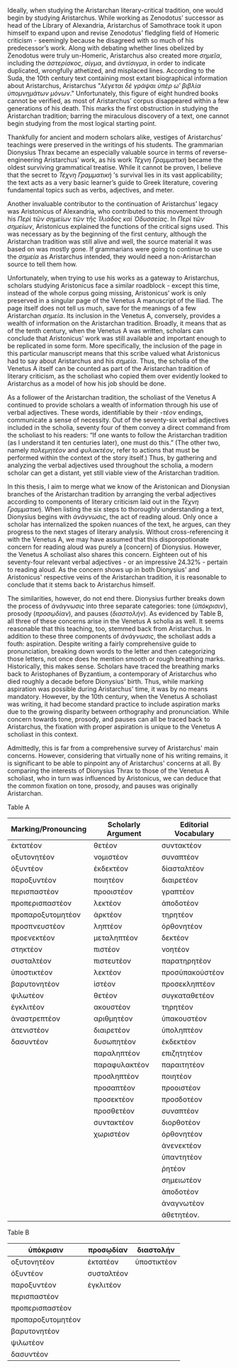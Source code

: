 Ideally, when studying the Aristarchan literary-critical tradition, one would begin by studying Aristarchus. While working as Zenodotus’ successor as head of the Library of Alexandria, Aristarchus of Samothrace took it upon himself to expand upon and revise Zenodotus' fledgling field of Homeric criticism - seemingly because he disagreed with so much of his predecessor’s work. Along with debating whether lines obelized by Zenodotus were truly un-Homeric, Aristarchus also created more _σημεῖα_, including the _ἀστερίσκος_, _σίγμα_, and _ἀντίσιγμα_, in order to indicate duplicated, wrongfully athetized, and misplaced lines. According to the Suda, the 10th century text containing most extant biographical information about Aristarchus, Aristarchus "_λέγεται δὲ γράψαι ὑπὲρ ωʹ βιβλία ὑπομνημάτων μόνων_." Unfortunately, this figure of eight hundred books cannot be verified, as most of Aristarchus’ corpus disappeared within a few generations of his death. This marks the first obstruction in studying the Aristarchan tradition; barring the miraculous discovery of a text, one cannot begin studying from the most logical starting point.

Thankfully for ancient and modern scholars alike, vestiges of Aristarchus’ teachings were preserved in the writings of his students. The grammarian Dionysius Thrax became an especially valuable source in terms of reverse-engineering Aristarchus’ work, as his work _Τέχνη Γραμματική_ became the oldest surviving grammatical treatise. While it cannot be proven, I believe that the secret to _Τέχνη Γραμματική_ ’s survival lies in its vast applicability; the text acts as a very basic learner’s guide to Greek literature, covering fundamental topics such as verbs, adjectives, and meter. 

Another invaluable contributor to the continuation of Aristarchus’ legacy was Aristonicus of Alexandria, who contributed to this movement through his _Περὶ τῶν σημείων τῶν τῆς Ἰλιάδος καὶ Ὀδυσσείας_. In _Περὶ τῶν σημείων_, Aristonicus explained the functions of the critical signs used. This was necessary as by the beginning of the first century, although the Aristarchan tradition was still alive and well, the source material it was based on was mostly gone. If grammarians were going to continue to use the _σημεία_ as Aristarchus intended, they would need a non-Aristarchan source to tell them how.

Unfortunately, when trying to use his works as a gateway to Aristarchus, scholars studying Aristonicus face a similar roadblock - except this time, instead of the whole corpus going missing, Aristonicus’ work is only preserved in a singular page of the Venetus A manuscript of the Iliad. The page itself does not tell us much, save for the meanings of a few Aristarchan _σημεία_. Its inclusion in the Venetus A, conversely, provides a wealth of information on the Aristarchan tradition. Broadly, it means that as of the tenth century, when the Venetus A was written, scholars can conclude that Aristonicus’ work was still available and important enough to be replicated in some form. More specifically, the inclusion of the page in this particular manuscript means that this scribe valued what Aristonicus had to say about Aristarchus and his _σημεία_. Thus, the scholia of the Venetus A itself can be counted as part of the Aristarchan tradition of literary criticism, as the scholiast who copied them over evidently looked to Aristarchus as a model of how his job should be done.

As  a follower of the Aristarchan tradition, the scholiast of the Venetus A continued to provide scholars a wealth of information through his use of verbal adjectives. These words, identifiable by their _-τέον_ endings, communicate a sense of necessity. Out of the seventy-six verbal adjectives included in the scholia, seventy four of them convey a direct command from the scholiast to his readers: “If one wants to follow the Aristarchan tradition (as I understand it ten centuries later), one must do this.” (The other two, namely _πολεμητέον_ and _φυλακτέον_, refer to actions that must be performed within the context of the story itself.) Thus, by gathering and analyzing the verbal adjectives used throughout the scholia, a modern scholar can get a distant, yet still viable view of the Aristarchan tradition.

In this thesis, I aim to merge what we know of the Aristonican and Dionysian branches of the Aristarchan tradition by arranging the verbal adjectives according to components of literary criticism laid out in the _Τέχνη Γραμματική_. When listing the six steps to thoroughly understanding a text, Dionysius begins with _ἀνάγνωσις_, the act of reading aloud. Only once a scholar has internalized the spoken nuances of the text, he argues, can they progress to the next stages of literary analysis. Without cross-referencing it with the Venetus A, we may have assumed that this disporopotionate concern for reading aloud was purely a [concern] of Dionysius. However, the Venetus A scholiast also shares this concern. Eighteen out of his seventy-four relevant verbal adjectives - or an impressive 24.32% - pertain to reading aloud. As the concern shows up in both Dionysius' and Aristonicus' respective veins of the Aristarchan tradition, it is reasonable to conclude that it stems back to Aristarchus himself.

The similarities, however, do not end there. Dionysius further breaks down the process of _ἀνάγνωσις_ into three separate categories: tone (_ὑπόκρισιν_), prosody (_προσῳδίαν_), and pauses (_διαστολήν_). As evidenced by Table B, all three of these concerns arise in the Venetus A scholia as well. It seems reasonable that this teaching, too, stemmed back from Aristarchus. In addition to these three components of _ἀνάγνωσις_, the scholiast adds a fouth: aspiration. Despite writing a fairly comprehensive guide to pronunciation, breaking down words to the letter and then categorizing those letters, not once does he mention smooth or rough breathing marks. Historically, this makes sense. Scholars have traced the breathing marks back to Aristophanes of Byzantium, a contemporary of Aristarchus who died roughly a decade before Dionysius' birth. Thus, while marking aspiration was possible during Aristarchus' time, it was by no means mandatory. However, by the 10th century, when the Venetus A scholiast was writing, it had become standard practice to include aspiration marks due to the growing disparity between orthography and pronunciation. While concern towards tone, prosody, and pauses can all be traced back to Aristarchus, the fixation with proper aspiration is unique to the Venetus A scholiast in this context.

Admittedly, this is far from a comprehensive survey of Aristarchus' main concerns. However, considering that virtually none of his writing remains, it is significant to be able to pinpoint any of Aristarchus' concerns at all. By comparing the interests of Dionysius Thrax to those of the Venetus A scholiast, who in turn was influenced by Aristonicus, we can deduce that the common fixation on tone, prosody, and pauses was originally Aristarchan.

Table A

| Marking/Pronouncing   | Scholarly Argument | Editorial Vocabulary|
|-----------------------|--------------------|---------------------|
| ἐκτατέον              | θετέον             | συντακτέον          |
| οξυτονητέον           | νομιστέον          | συναπτέον           |
| ὀξυντέον              | ἐκδεκτέον          | δίασταλτέον         |
| παροξυντέον           | ποιητέον           | διαιρετέον          |
| περισπαστέον          | προοιστέον         | γραπτέον            |
| προπερισπαστέον       | λεκτέον            | ἀποδοτέον           |
| προπαροξυτομητέον     | ἀρκτέον            | τηρητέον            |
| προσπνευστέον         | ληπτέον            | ὀρθονητέον          |
| προενεκτέον           | μεταληπτέον        | δεκτέον             |
| στηκτέον              | πιστέον            | νοητέον             |
| συσταλτέον            | πιστευτέον         | παρατηρητέον        |
| ὑποστικτέον           | λεκτέον            | προσὑπακούστέον     |
| βαρυτονητέον          | ἰστέον             | προσεκληπτέον       |
| ψιλωτέον              | θετέον             | συγκαταθετέον       |
| ἐγκλιτέον             | ακουστέον          | τηρητέον            |
| ἀναστρεπτέον          | αριθμητέον         | ὑπακουστέον         |
| ἀτενιστέον            | διαιρετέον         | ὑποληπτέον          |
| δασυντέον             | δυσωπητέον         | ἐκδεκτέον           |
|                       | παραληπτέον        | επιζητητέον         |
|                       | παραφυλακτέον      | παραιτητέον         |
|                       | προσληπτέον        | ποιητέον            |
|                       | προσαπτέον         | προοιστέον          |
|                       | προσεκτέον         | προσδοτέον          |
|                       | προσθετέον         | συναπτέον           |
|                       | συντακτέον         | διορθοτέον          |
|                       | χωριστέον          | ὀρθονητέον          |
|                       |                    | ἀνενεκτέον          |
|                       |                    | ὑπαντητέον          |
|                       |                    | ῥητέον              |
|                       |                    | σημειωτέον          |
|                       |                    | ἀποδοτέον           |
|                       |                    | ἀναγνωτέον          |
|                       |                    | ἀθετητέον.          |



Table B

|   ὑπόκρισιν     |  προσῳδίαν  |  διαστολήν | 
|-----------------|-------------|------------|
|οξυτονητέον      |ἐκτατέον     |ὑποστικτέον |
|ὀξυντέον         |συσταλτέον   |            |
|παροξυντέον      |ἐγκλιτέον    |            |
|περισπαστέον     |             |            |
|προπερισπαστέον  |             |            |
|προπαροξυτομητέον|             |            |
|βαρυτονητέον     |             |            |
|ψιλωτέον         |             |            |
|δασυντέον        |             |            |
